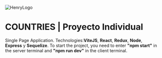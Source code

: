 ![HenryLogo](https://d31uz8lwfmyn8g.cloudfront.net/Assets/logo-henry-white-lg.png)

# **COUNTRIES** | Proyecto Individual

Single Page Application. Technologies:**ViteJS**, **React**, **Redux**, **Node**, **Express** y **Sequelize**.
To start the project, you need to enter **"npm start"** in the server terminal and **"npm run dev"** in the client terminal.
